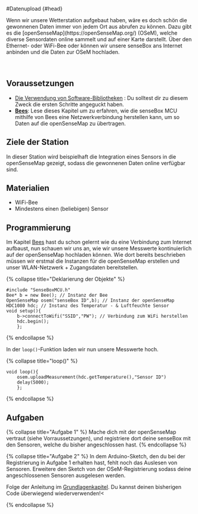 #Datenupload {#head}


<div class="description">Wenn wir unsere Wetterstation aufgebaut haben, wäre es doch schön die gewonnenen Daten immer von jedem Ort aus abrufen zu können.
Dazu gibt es die [openSenseMap](https://openSenseMap.org/) (OSeM), welche diverse Sensordaten online sammelt und auf einer Karte darstellt.
Über den Ethernet- oder WiFi-Bee oder können wir unsere senseBox ans Internet anbinden und die Daten zur OSeM hochladen.</div>
<div class="line">
    <br>
    <br>
</div>

## Voraussetzungen
- [Die Verwendung von Software-Bibliotheken](../../erste-schritte/board-support-packages-installieren.md) : Du solltest dir zu diesem Zweck die ersten Schritte angeguckt haben.
- [**Bees**](../../grundlagen/Bees.md):
    Lese dieses Kapitel um zu erfahren, wie die senseBox MCU mithilfe von Bees eine Netzwerkverbindung herstellen kann, um so Daten auf die openSenseMap zu übertragen.

## Ziele der Station
In dieser Station wird beispielhaft die Integration eines Sensors in die openSenseMap gezeigt, sodass die gewonnenen Daten online verfügbar sind.

## Materialien
*  WiFi-Bee
* Mindestens einen (beliebigen) Sensor

## Programmierung 
Im Kapitel [Bees](/../../grundlagen/Bees.md) hast du schon gelernt wie du eine Verbindung zum Internet aufbaust, nun schauen wir uns an, wie wir unsere Messwerte kontinuierlich auf der openSenseMap hochladen können.
Wie dort bereits beschrieben müssen wir erstmal die Instanzen für die openSenseMap erstellen und unser WLAN-Netzwerk + Zugangsdaten bereitstellen. 

{% collapse title="Deklarierung der Objekte" %}
```arduino
#include "SenseBoxMCU.h"
Bee* b = new Bee(); // Instanz der Bee
OpenSenseMap osem("senseBox ID",b); // Instanz der openSenseMap
HDC1080 hdc; // Instanz des Temperatur - & Luftfeuchte Sensor 
void setup(){
    b->connectToWifi("SSID","PW"); // Verbindung zum WiFi herstellen 
    hdc.begin();
    };
```
{% endcollapse %}

In der `loop()`-Funktion laden wir nun unsere Messwerte hoch.

{% collapse title="loop()" %}
```arduino
void loop(){
    osem.uploadMeasurement(hdc.getTemperature(),"Sensor ID")
    delay(5000);
    };
```
{% endcollapse %}

## Aufgaben
{% collapse title="Aufgabe 1" %}
Mache dich mit der openSenseMap vertraut (siehe Vorraussetzungen), und registriere dort deine senseBox mit den Sensoren, welche du bisher angeschlossen hast.
{% endcollapse %}



{% collapse title="Aufgabe 2" %}
In dem Arduino-Sketch, den du bei der Registrierung in Aufgabe 1 erhalten hast, fehlt noch das Auslesen von Sensoren.
Erweitere den Sketch von der OSeM-Registrierung sodass deine angeschlossenen Sensoren ausgelesen werden.

<div class="box_info">
    <i class="fa fa-info fa-fw" aria-hidden="true" style="color: #42acf3;"></i>
    Folge der Anleitung im <a href="../../grundlagen/digitale_signale.html">Grundlagenkapitel</a>. Du kannst deinen bisherigen Code überwiegend wiederverwenden!<
</div>

{% endcollapse %}
